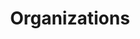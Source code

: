 ---
title: Organizations
description: Organizations
keywords:
  - Organizations
sidebar_position: 2
---